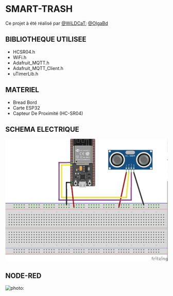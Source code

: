 # SMART-TRASH
Ce projet à été réalisé par [@WiLDCaT](https://github.com/wildcat7534); [@OlgaBd](https://github.com/olgaBd)

## BIBLIOTHEQUE UTILISEE
+ HCSR04.h
+ WiFi.h
+ Adafruit_MQTT.h
+ Adafruit_MQTT_Client.h
+ uTimerLib.h

## MATERIEL
- Bread Bord
- Carte ESP32
- Capteur De Proximité (HC-SR04)


## SCHEMA ELECTRIQUE

![photo: ](smarttrash.jpg)

## NODE-RED

![photo: ]()
